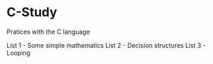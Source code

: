 # C-Study
Pratices with the C language

List 1 - Some simple mathematics
List 2 - Decision structures
List 3 - Looping
